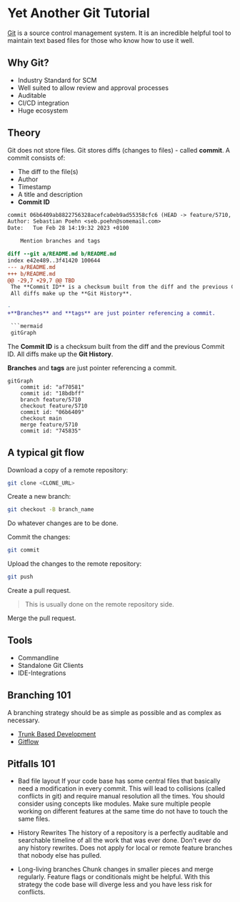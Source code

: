 # Yet Another Git Tutorial

[Git](https://git-scm.com/) is a source control management system.
It is an incredible helpful tool to maintain text based files for those who know how to use it well.

## Why Git?

* Industry Standard for SCM
* Well suited to allow review and approval processes
* Auditable
* CI/CD integration
* Huge ecosystem

## Theory

Git does not store files.
Git stores diffs (changes to files) - called **commit**.
A commit consists of:
* The diff to the file(s)
* Author
* Timestamp
* A title and description
* **Commit ID**

```diff
commit 06b6409ab8822756328acefca0eb9ad55358cfc6 (HEAD -> feature/5710, origin/feature/5710)
Author: Sebastian Poehn <seb.poehn@somemail.com>
Date:   Tue Feb 28 14:19:32 2023 +0100

    Mention branches and tags

diff --git a/README.md b/README.md
index e42e489..3f41420 100644
--- a/README.md
+++ b/README.md
@@ -29,7 +29,7 @@ TBD
 The **Commit ID** is a checksum built from the diff and the previous Commit ID.
 All diffs make up the **Git History**.

-
+**Branches** and **tags** are just pointer referencing a commit.

 ```mermaid
 gitGraph
```

The **Commit ID** is a checksum built from the diff and the previous Commit ID.
All diffs make up the **Git History**.

**Branches** and **tags** are just pointer referencing a commit.

```mermaid
gitGraph
    commit id: "af70581"
    commit id: "18bdbff"
    branch feature/5710
    checkout feature/5710
    commit id: "06b6409"
    checkout main
    merge feature/5710
    commit id: "745835"
```

## A typical git flow

Download a copy of a remote repository:
```bash
git clone <CLONE_URL>
```

Create a new branch:
```bash
git checkout -B branch_name
```

Do whatever changes are to be done.

Commit the changes:
```bash
git commit
```

Upload the changes to the remote repository:
```bash
git push
```

Create a pull request.
> This is usually done on the remote repository side.

Merge the pull request.

## Tools

* Commandline
* Standalone Git Clients
* IDE-Integrations

## Branching 101

A branching strategy should be as simple as possible and as complex as necessary.
* [Trunk Based Development](https://trunkbaseddevelopment.com/#one-line-summary)
* [Gitflow](https://www.atlassian.com/git/tutorials/comparing-workflows/gitflow-workflow)

## Pitfalls 101
* Bad file layout
If your code base has some central files that basically need a modification in every commit.
This will lead to collisions (called conflicts in git) and require manual resolution all the times.
You should consider using concepts like modules.
Make sure multiple people working on different features at the same time do not have to touch the same files.

* History Rewrites
The history of a repository is a perfectly auditable and searchable timeline of all the work that was ever done.
Don't ever do any history rewrites.
Does not apply for local or remote feature branches that nobody else has pulled.

* Long-living branches
Chunk changes in smaller pieces and merge regularly.
Feature flags or conditionals might be helpful.
With this strategy the code base will diverge less and you have less risk for conflicts.